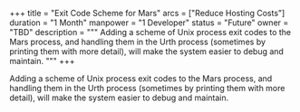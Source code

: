 +++
title = "Exit Code Scheme for Mars"
arcs = ["Reduce Hosting Costs"]
duration = "1 Month"
manpower = "1 Developer"
status = "Future"
owner = "TBD"
description = """
Adding a scheme of Unix process exit codes to the Mars process, and handling them in the Urth process (sometimes by printing them with more detail), will make the system easier to debug and maintain.
"""
+++

Adding a scheme of Unix process exit codes to the Mars process, and handling them in the Urth process (sometimes by printing them with more detail), will make the system easier to debug and maintain.
